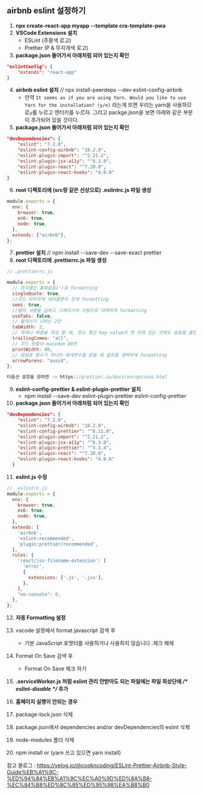 ## airbnb eslint 설정하기

1. **npx create-react-app myapp --template cra-template-pwa**
2. **VSCode Extensions 설치**
   - ESLint (주황색 로고)
   - Prettier (P & 무지개색 로고)
3. **package.json 들어가서 아래처럼 되어 있는지 확인**

```json
"eslintConfig": {
    "extends": "react-app"
}
```

4. **airbnb eslint 설치** // npx install-peerdeps --dev eslint-config-airbnb
   - 만약 `It seems as if you are using Yarn. Would you like to use Yarn for the installation? (y/n)` 라는게 뜨면 우리는 yarn을 사용하므로`y`를 누르고 엔터키를 누르자.
     그리고 packge.json을 보면 아래와 같은 부분이 추가되어 있을 것이다.
5. **package.json 들어가서 아래처럼 되어 있는지 확인**

```json
"devDependencies": {
    "eslint": "7.2.0",
    "eslint-config-airbnb": "18.2.0",
    "eslint-plugin-import": "^2.21.2",
    "eslint-plugin-jsx-a11y": "^6.3.0",
    "eslint-plugin-react": "^7.20.0",
    "eslint-plugin-react-hooks": "4.0.0"
}
```

6. **root 디렉토리에 (src랑 같은 선상으로) .eslintrc.js 파일 생성**

```javascript
module.exports = {
  env: {
    browser: true,
    es6: true,
    node: true,
  },
  extends: ["airbnb"],
};
```

7. **prettier 설치** // npm install --save-dev --save-exact prettier
8. **root 디렉토리에 .prettierrc.js 파일 생성**

```javascript
// .prettierrc.js

module.exports = {
  // 문자열은 홀따옴표(')로 formatting
  singleQuote: true,
  //코드 마지막에 세미콜른이 있게 formatting
  semi: true,
  //탭의 사용을 금하고 스페이스바 사용으로 대체하게 formatting
  useTabs: false,
  // 들여쓰기 너비는 2칸
  tabWidth: 2,
  // 객체나 배열을 작성 할 때, 원소 혹은 key-value의 맨 뒤에 있는 것에도 쉼표를 붙임
  trailingComma: "all",
  // 코드 한줄이 maximum 80칸
  printWidth: 80,
  // 화살표 함수가 하나의 매개변수를 받을 때 괄호를 생략하게 formatting
  arrowParens: "avoid",
};

타옵션 설정을 원하면 -> https://prettier.io/docs/en/options.html
```

9. **eslint-config-prettier & eslint-plugin-prettier 설치** 
   - npm install --save-dev eslint-plugin-prettier eslint-config-prettier
10. **package.json 들어가서 아래처럼 되어 있는지 확인**

```json
"devDependencies": {
    "eslint": "7.2.0",
    "eslint-config-airbnb": "18.2.0",
    "eslint-config-prettier": "^6.11.0",
    "eslint-plugin-import": "^2.21.2",
    "eslint-plugin-jsx-a11y": "^6.3.0",
    "eslint-plugin-prettier": "^3.1.4",
    "eslint-plugin-react": "^7.20.0",
    "eslint-plugin-react-hooks": "4.0.0"
  }
```

11. **eslint.js 수정**

```javascript
// .eslintrc.js
module.exports = {
  env: {
    browser: true,
    es6: true,
    node: true,
  },
  extends: [
    'airbnb',
    'eslint:recommended',
    'plugin:prettier/recommended',
  ],
  rules: {
    'react/jsx-filename-extension': [
      'error',
      {
        extensions: ['.js', '.jsx'],
      },
    ],
    "no-console": 0,
  },
};
```

12. **자동 Formatting 설정**
1. vscode 설정에서 format javascript 검색 후
   - 기본 JavaScript 포맷터를 사용하거나 사용하지 않습니다 .체크 해제
2. Format On Save 검색 후
   - Format On Save 체크 하기
13. **.serviceWorker.js 처럼 eslint 관리 안받아도 되는 파일에는 파일 최상단에 */\* eslint-disable \*/*  추가**
16. **홈페이지 실행이 안되는 경우**

1. package-lock.json 삭제
2. package.json에서 dependencies and/or devDependencies의 eslint 삭제
3. node-modules 폴더 삭제
4. npm install or (yarn 쓰고 있으면 yarn install)



참고 블로그 : https://velog.io/@cookncoding/ESLint-Prettier-Airbnb-Style-Guide%EB%A1%9C-%ED%94%84%EB%A1%9C%EC%A0%9D%ED%8A%B8-%EC%84%B8%ED%8C%85%ED%95%98%EA%B8%B0

